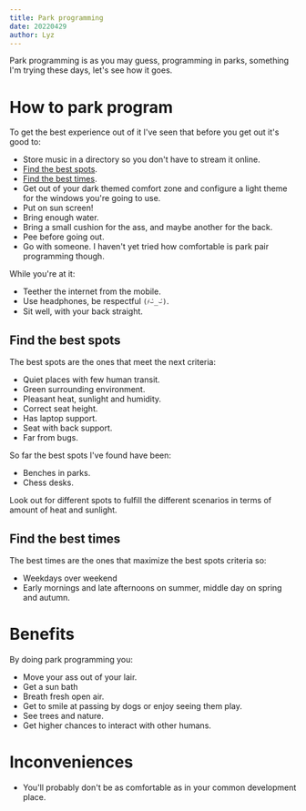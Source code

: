 ```yaml
---
title: Park programming
date: 20220429
author: Lyz
---
```


Park programming is as you may guess, programming in parks, something I'm trying
these days, let's see how it goes.

# How to park program

To get the best experience out of it I've seen that before you get out it's good to:

* Store music in a directory so you don't have to stream it online.
* [Find the best spots](#find-the-best-spots).
* [Find the best times](#find-the-best-times).
* Get out of your dark themed comfort zone and configure a light theme for the
    windows you're going to use.
* Put on sun screen!
* Bring enough water.
* Bring a small cushion for the ass, and maybe another for the back.
* Pee before going out.
* Go with someone. I haven't yet tried how comfortable is park pair programming
    though.

While you're at it:

* Teether the internet from the mobile.
* Use headphones, be respectful `(҂⌣̀_⌣́)`.
* Sit well, with your back straight.

## Find the best spots

The best spots are the ones that meet the next criteria:

* Quiet places with few human transit.
* Green surrounding environment.
* Pleasant heat, sunlight and humidity.
* Correct seat height.
* Has laptop support.
* Seat with back support.
* Far from bugs.

So far the best spots I've found have been:

* Benches in parks.
* Chess desks.

Look out for different spots to fulfill the different scenarios in terms of amount of heat and
sunlight.

## Find the best times

The best times are the ones that maximize the best spots criteria so:

* Weekdays over weekend
* Early mornings and late afternoons on summer, middle day on spring and autumn.

# Benefits

By doing park programming you:

* Move your ass out of your lair.
* Get a sun bath
* Breath fresh open air.
* Get to smile at passing by dogs or enjoy seeing them play.
* See trees and nature.
* Get higher chances to interact with other humans.

# Inconveniences

* You'll probably don't be as comfortable as in your common development place.
